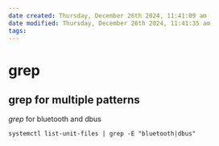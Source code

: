```yaml
---
date created: Thursday, December 26th 2024, 11:41:09 am
date modified: Thursday, December 26th 2024, 11:41:35 am
tags: 
---
```


# grep

## grep for multiple patterns

*grep* for bluetooth and dbus

```shell
systemctl list-unit-files | grep -E "bluetooth|dbus"
```
